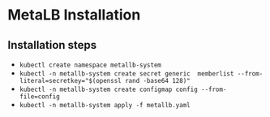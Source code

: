 # MetaLB Installation

## Installation steps
- `kubectl create namespace metallb-system`
- `kubectl -n metallb-system create secret generic  memberlist --from-literal=secretkey="$(openssl rand -base64 128)"`
- `kubectl -n metallb-system create configmap config --from-file=config`
- `kubectl -n metallb-system apply -f metallb.yaml`
